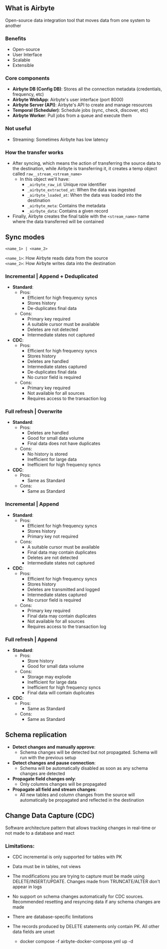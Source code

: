 ## What is Airbyte

Open-source data integration tool that moves data from one system to another

### Benefits
- Open-source
- User Interface
- Scalable
- Extensible

### Core components
- **Airbyte DB (Config DB)**: Stores all the connection metadata (credentials, frequency, etc)
- **Airbyte WebApp**: Airbyte's user interface (port 8000)
- **Airbyte Server (API)**: Airbyte's API to create and manage resources
- **Temporal (Scheduler)**: Schedule jobs (sync, check, discover, etc)
- **Airbyte Worker**: Pull jobs from a queue and execute them

### Not useful
- Streaming: Sometimes Airbyte has low latency

### How the transfer works
- After syncing, which means the action of transferring the source data to the destination, while Airbyte is transferring it, it creates a temp object called `raw__stream_<stream_name>`
  - In this object we'll have:
    - `_airbyte_raw_id`: Unique row identifier
    - `_airbyte_extracted_at`: When the data was ingested
    - `_airbyte_loaded_at`: When the data was loaded into the destination
    - `_airbyte_meta`: Contains the metadata
    - `_airbyte_data`: Contains a given record
- Finally, Airbyte creates the final table with the `<stream_name>` name where the data transferred will be contained

## Sync modes
`<name_1> | <name_2>`

`<name_1>`: How Airbyte reads data from the source  
`<name_2>`: How Airbyte writes data into the destination

### Incremental | Append + Deduplicated
- **Standard**:
  - Pros:
    - Efficient for high frequency syncs
    - Stores history
    - De-duplicates final data
  - Cons:
    - Primary key required
    - A suitable cursor must be available
    - Deletes are not detected
    - Intermediate states not captured
- **CDC**:
  - Pros:
    - Efficient for high frequency syncs
    - Stores history
    - Deletes are handled
    - Intermediate states captured
    - De-duplicates final data
    - No cursor field is required
  - Cons:
    - Primary key required
    - Not available for all sources
    - Requires access to the transaction log

### Full refresh | Overwrite
- **Standard**:
  - Pros:
    - Deletes are handled
    - Good for small data volume
    - Final data does not have duplicates
  - Cons:
    - No history is stored
    - Inefficient for large data
    - Inefficient for high frequency syncs
- **CDC**:
  - Pros:
    - Same as Standard
  - Cons:
    - Same as Standard

### Incremental | Append
- **Standard**:
  - Pros:
    - Efficient for high frequency syncs
    - Stores history
    - Primary key not required
  - Cons:
    - A suitable cursor must be available
    - Final data may contain duplicates
    - Deletes are not detected
    - Intermediate states not captured
- **CDC**:
  - Pros:
    - Efficient for high frequency syncs
    - Stores history
    - Deletes are transmitted and logged
    - Intermediate states captured
    - No cursor field is required
  - Cons:
    - Primary key required
    - Final data may contain duplicates
    - Not available for all sources
    - Requires access to the transaction log

### Full refresh | Append
- **Standard**:
  - Pros:
    - Store history
    - Good for small data volume
  - Cons:
    - Storage may explode
    - Inefficient for large data
    - Inefficient for high frequency syncs
    - Final data will contain duplicates
- **CDC**:
  - Pros:
    - Same as Standard
  - Cons:
    - Same as Standard

## Schema replication
- **Detect changes and manually approve**:
  - Schema changes will be detected but not propagated. Schema will run with the previous setup
- **Detect changes and pause connection**:
  - Schema will be automatically disabled as soon as any schema changes are detected
- **Propagate field changes only**:
  - Only columns changes will be propagated
- **Propagate all field and stream changes**:
  - All new tables and column changes from the source will automatically be propagated and reflected in the destination

## Change Data Capture (CDC)
Software architecture pattern that allows tracking changes in real-time or not made to a database and react

### Limitations:
- CDC incremental is only supported for tables with PK
- Data must be in tables, not views
- The modifications you are trying to capture must be made using DELETE/INSERT/UPDATE. Changes made from TRUNCATE/ALTER don't appear in logs
- No support on schema changes automatically for CDC sources. Recommended resetting and resyncing data if any schema changes are made
- There are database-specific limitations
- The records produced by DELETE statements only contain PK. All other data fields are unset

    - docker compose -f airbyte-docker-compose.yml up -d